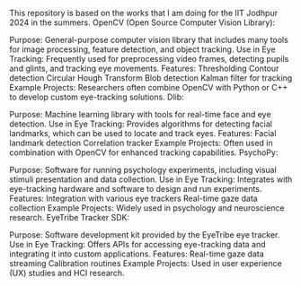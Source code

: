 This repository is based on the works that I am doing for the IIT Jodhpur 2024 in the summers. 
OpenCV (Open Source Computer Vision Library):

Purpose: General-purpose computer vision library that includes many tools for image processing, feature detection, and object tracking.
Use in Eye Tracking: Frequently used for preprocessing video frames, detecting pupils and glints, and tracking eye movements.
Features:
Thresholding
Contour detection
Circular Hough Transform
Blob detection
Kalman filter for tracking
Example Projects:
Researchers often combine OpenCV with Python or C++ to develop custom eye-tracking solutions.
Dlib:

Purpose: Machine learning library with tools for real-time face and eye detection.
Use in Eye Tracking: Provides algorithms for detecting facial landmarks, which can be used to locate and track eyes.
Features:
Facial landmark detection
Correlation tracker
Example Projects:
Often used in combination with OpenCV for enhanced tracking capabilities.
PsychoPy:

Purpose: Software for running psychology experiments, including visual stimuli presentation and data collection.
Use in Eye Tracking: Integrates with eye-tracking hardware and software to design and run experiments.
Features:
Integration with various eye trackers
Real-time gaze data collection
Example Projects:
Widely used in psychology and neuroscience research.
EyeTribe Tracker SDK:

Purpose: Software development kit provided by the EyeTribe eye tracker.
Use in Eye Tracking: Offers APIs for accessing eye-tracking data and integrating it into custom applications.
Features:
Real-time gaze data streaming
Calibration routines
Example Projects:
Used in user experience (UX) studies and HCI research.
